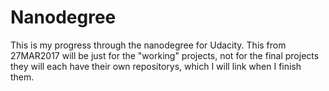 # Nanodegree
This is my progress through the nanodegree for Udacity. This from 27MAR2017 will be just for the "working" projects, not for the final projects they will each have their own repositorys, which I will link when I finish them.
